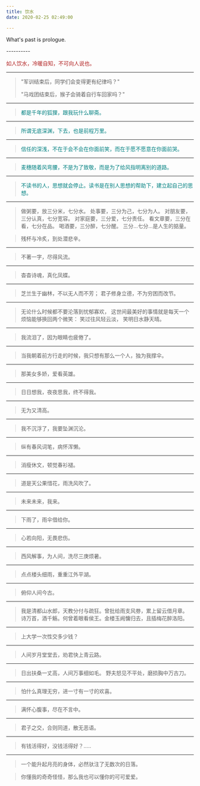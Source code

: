 ```yaml
---
title: 饮水
date: 2020-02-25 02:49:00

---
```

What's past is prologue.

<!--more-->----------

>
<font color='FireBrick'>如人饮水，冷暖自知，不可向人说也。


----------

>"军训结束后，同学们会变得更有纪律吗？"
>
>"马戏团结束后，猴子会骑着自行车回家吗？"


----------
><font color='Teal '>都是千年的狐狸，跟我玩什么聊斋。


----------
><font color='Teal '>所谓无底深渊，下去，也是前程万里。


----------
><font color='Teal '>信任的深浅，不在于会不会在你面前笑，而在于愿不愿意在你面前哭。


----------
><font color='Teal '>麦穗随着风弯腰，不是为了致敬，而是为了给风指明离别的道路。


----------
><font color='Teal '>不读书的人，思想就会停止。读书是在别人思想的帮助下，建立起自己的思想。


----------

>   做粥要，放三分米，七分水。
>   处事要，三分为己，七分为人。
>   对朋友要，三分认真，七分宽容。
>   对家庭要，三分爱，七分责任。
>   看文章要，三分在看，七分在品。
>   喝酒要，三分醉，七分醒。
>   三分...七分...是人生的掂量。





> 残杯与冷炙，到处潜悲辛。



----------

> 不著一字，尽得风流。



----------

> 杳杳诗魂，真化凤蝶。



----------

> 芝兰生于幽林，不以无人而不芳；
> 君子修身立德，不为穷困而改节。



----------

> 无论什么时候都不要沦落到忧郁寡欢，
> 这世间最美好的事情就是每天一个烦恼能够换回两个微笑：
> 笑过往风轻云淡，
> 笑明日水静天晴。



----------

> 我流泪了，因为眼睛也疲倦了。



----------

> 当我朝着前方行走的时候，我只想有那么一个人，独为我撑伞。



----------

> 那美女多娇，爱看英雄。



----------

> 日日想我，夜夜思我，终不得我。



----------

> 无为又清高。



----------

> 我不沉浮了，我要坠渊沉沦。



----------

> 纵有春风词笔，病怀浑懒。



----------

> 消瘦休文，顿觉春衫褪。



----------

> 道是天公果惜花，雨洗风吹了。



----------

> 未来未来，我来。



----------

> 下雨了，雨伞借给你。



----------

> 心若向阳，无畏悲伤。



----------

> 西风解事，为人间，洗尽三庚烦暑。



----------

> 点点楼头细雨，重重江外平湖。



----------

> 俯仰人间今古。



----------

> 我是清都山水郎，天教分付与疏狂。曾批给雨支风劵，累上留云借月章。
> 诗万首，酒千觞。何曾着眼看侯王。金楼玉阙慵归去，且插梅花醉洛阳。



----------

> 上大学一次性交多少钱？



----------

> 人间岁月堂堂去，劝君快上青云路。



----------

> 日出扶桑一丈高，人间万事细如毛。
> 野夫怒见不平处，磨损胸中万古刀。



----------

> 怕什么真理无穷，进一寸有一寸的欢喜。



----------

> 满怀心腹事，尽在不言中。



----------

> 君子之交，合则同道，散无恶语。



----------

> 有钱活得好，没钱活得好？.....



----------

> 一个能升起月亮的身体，必然驮注了无数次的日落。



> 你懂我的奇奇怪怪，那么我也可以懂你的可可爱爱。

